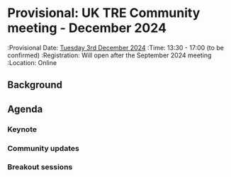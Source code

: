 # Provisional: UK TRE Community meeting - December 2024

:Provisional Date: [Tuesday 3rd December 2024](https://arewemeetingyet.com/London/2024-12-03/00:00/UK%20TRE%20Community%20meeting)
:Time: 13:30 - 17:00 (to be confirmed)
:Registration: Will open after the September 2024 meeting
:Location: Online

## Background

## Agenda

### Keynote

### Community updates

### Breakout sessions
